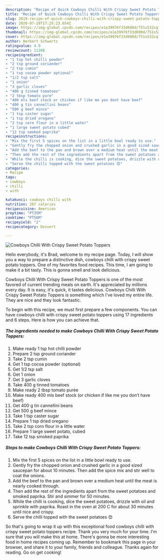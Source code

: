 ```yaml
---
description: "Recipe of Quick Cowboys Chilli With Crispy Sweet Potato Toppers"
title: "Recipe of Quick Cowboys Chilli With Crispy Sweet Potato Toppers"
slug: 2619-recipe-of-quick-cowboys-chilli-with-crispy-sweet-potato-toppers
date: 2020-07-28T17:25:23.654Z
image: https://img-global.cpcdn.com/recipes/e1e39976f33d690d/751x532cq70/cowboys-chilli-with-crispy-sweet-potato-toppers-recipe-main-photo.jpg
thumbnail: https://img-global.cpcdn.com/recipes/e1e39976f33d690d/751x532cq70/cowboys-chilli-with-crispy-sweet-potato-toppers-recipe-main-photo.jpg
cover: https://img-global.cpcdn.com/recipes/e1e39976f33d690d/751x532cq70/cowboys-chilli-with-crispy-sweet-potato-toppers-recipe-main-photo.jpg
author: Herbert Schwartz
ratingvalue: 4.9
reviewcount: 11208
recipeingredient:
- "1 tsp hot chilli powder"
- "2 tsp ground coriander"
- "2 tsp cumin"
- "1 tsp cocoa powder optional"
- "1/2 tsp salt"
- "1 onion"
- "3 garlic cloves"
- "400 g tinned tomatoes"
- "2 tbsp tomato pure"
- "400 mls beef stock or chicken if like me you dont have beef"
- "400 g tin cannellini beans"
- "500 g beef mince"
- "1 tsp caster sugar"
- "1 tsp dried oregano"
- "2 tsp corn flour in a little water"
- "1 large sweet potato cubed"
- "12 tsp smoked paprika"
recipeinstructions:
- "Mix the first 5 spices on the list in a little bowl ready to use."
- "Gently fry the chopped onion and crushed garlic in a good sized saucepan for about 10 minutes. Then add the spice mix and stir well to coat the onions."
- "Add the beef to the pan and brown over a medium heat until the meat is nearly cooked through."
- "Then add the rest of the ingredients apart from the sweet potatoes and smoked paprika. Stir and simmer for 50 minutes."
- "While the chilli is cooking, dice the sweet potatoes, drizzle with oil and sprinkle with paprika. Roast in the oven at 200 C for about 30 minutes until nice and crispy."
- "Serve the chilli topped with the sweet potatoes 😍"
categories:
- Recipe
tags:
- cowboys
- chilli
- with

katakunci: cowboys chilli with 
nutrition: 267 calories
recipecuisine: American
preptime: "PT35M"
cooktime: "PT56M"
recipeyield: "2"
recipecategory: Dessert

---
```



![Cowboys Chilli With Crispy Sweet Potato Toppers](https://img-global.cpcdn.com/recipes/e1e39976f33d690d/751x532cq70/cowboys-chilli-with-crispy-sweet-potato-toppers-recipe-main-photo.jpg)

Hello everybody, it's Brad, welcome to my recipe page. Today, I will show you a way to prepare a distinctive dish, cowboys chilli with crispy sweet potato toppers. One of my favorites food recipes. This time, I am going to make it a bit tasty. This is gonna smell and look delicious.

Cowboys Chilli With Crispy Sweet Potato Toppers is one of the most favored of current trending meals on earth. It's appreciated by millions every day. It is easy, it's quick, it tastes delicious. Cowboys Chilli With Crispy Sweet Potato Toppers is something which I've loved my entire life. They are nice and they look fantastic.




To begin with this recipe, we must first prepare a few components. You can have cowboys chilli with crispy sweet potato toppers using 17 ingredients and 6 steps. Here is how you can achieve that.

<!--inarticleads1-->

##### The ingredients needed to make Cowboys Chilli With Crispy Sweet Potato Toppers:

1. Make ready 1 tsp hot chilli powder
1. Prepare 2 tsp ground coriander
1. Take 2 tsp cumin
1. Get 1 tsp cocoa powder (optional)
1. Get 1/2 tsp salt
1. Get 1 onion
1. Get 3 garlic cloves
1. Take 400 g tinned tomatoes
1. Make ready 2 tbsp tomato purée
1. Make ready 400 mls beef stock (or chicken if like me you don’t have beef)
1. Get 400 g tin cannellini beans
1. Get 500 g beef mince
1. Take 1 tsp caster sugar
1. Prepare 1 tsp dried oregano
1. Take 2 tsp corn flour in a little water
1. Prepare 1 large sweet potato, cubed
1. Take 12 tsp smoked paprika




<!--inarticleads2-->

##### Steps to make Cowboys Chilli With Crispy Sweet Potato Toppers:

1. Mix the first 5 spices on the list in a little bowl ready to use.
1. Gently fry the chopped onion and crushed garlic in a good sized saucepan for about 10 minutes. Then add the spice mix and stir well to coat the onions.
1. Add the beef to the pan and brown over a medium heat until the meat is nearly cooked through.
1. Then add the rest of the ingredients apart from the sweet potatoes and smoked paprika. Stir and simmer for 50 minutes.
1. While the chilli is cooking, dice the sweet potatoes, drizzle with oil and sprinkle with paprika. Roast in the oven at 200 C for about 30 minutes until nice and crispy.
1. Serve the chilli topped with the sweet potatoes 😍




So that's going to wrap it up with this exceptional food cowboys chilli with crispy sweet potato toppers recipe. Thank you very much for your time. I'm sure that you will make this at home. There's gonna be more interesting food in home recipes coming up. Remember to bookmark this page in your browser, and share it to your family, friends and colleague. Thanks again for reading. Go on get cooking!
